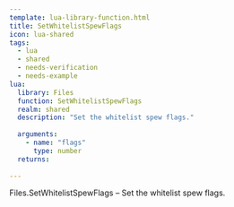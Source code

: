 ```yaml
---
template: lua-library-function.html
title: SetWhitelistSpewFlags
icon: lua-shared
tags:
  - lua
  - shared
  - needs-verification
  - needs-example
lua:
  library: Files
  function: SetWhitelistSpewFlags
  realm: shared
  description: "Set the whitelist spew flags."
  
  arguments:
    - name: "flags"
      type: number
  returns:
    
---
```


<div class="lua__search__keywords">
Files.SetWhitelistSpewFlags &#x2013; Set the whitelist spew flags.
</div>
